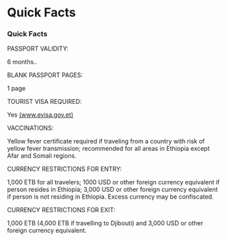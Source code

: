 # Quick Facts

### Quick Facts

PASSPORT VALIDITY:

6 months..

BLANK PASSPORT PAGES:

1 page

TOURIST VISA REQUIRED:

Yes  [(www.evisa.gov.et)](https://www.evisa.gov.et/)

VACCINATIONS:

Yellow fever certificate required if traveling from a country with risk of yellow fever transmission; recommended for all areas in Ethiopia except Afar and Somali regions.

CURRENCY RESTRICTIONS FOR ENTRY:

1,000 ETB for all travelers; 1000 USD or other foreign currency equivalent if person resides in Ethiopia; 3,000 USD or other foreign currency equivalent if person is not residing in Ethiopia. Excess currency may be confiscated.

CURRENCY RESTRICTIONS FOR EXIT:

1,000 ETB (4,000 ETB if travelling to Djibouti) and 3,000 USD or other foreign currency equivalent.